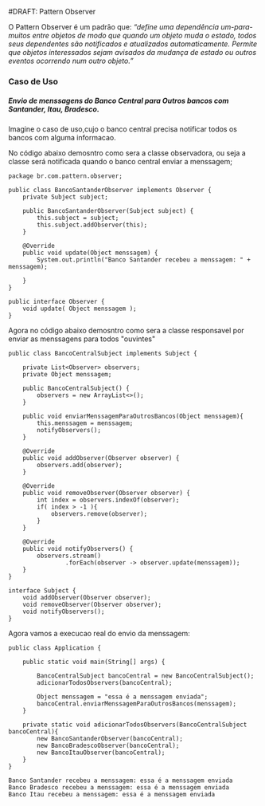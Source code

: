 #DRAFT: Pattern Observer

O Pattern Observer é um padrāo que: _“define uma dependência um-para-muitos entre objetos de modo que quando um objeto muda o estado, todos seus dependentes são notificados e atualizados automaticamente. Permite que objetos interessados sejam avisados da mudança de estado ou outros eventos ocorrendo num outro objeto.”_

### Caso de Uso
##### Envio de menssagens do Banco Central para Outros bancos com Santander, Itau, Bradesco.

Imagine o caso de uso,cujo o banco central precisa notificar todos os bancos com alguma informacao.

No código abaixo demosntro como sera a classe observadora, ou seja a classe será notificada quando o
banco central enviar a menssagem;

    package br.com.pattern.observer;
    
    public class BancoSantanderObserver implements Observer {
        private Subject subject;
    
        public BancoSantanderObserver(Subject subject) {
            this.subject = subject;
            this.subject.addObserver(this);
        }
    
        @Override
        public void update(Object menssagem) {
            System.out.println("Banco Santander recebeu a menssagem: " + menssagem);
    
        }
    }

    public interface Observer {
        void update( Object menssagem );
    }
    
Agora no código abaixo demosntro como sera a classe responsavel por enviar as menssagens para todos "ouvintes"

    public class BancoCentralSubject implements Subject {
    
        private List<Observer> observers;
        private Object menssagem;
    
        public BancoCentralSubject() {
            observers = new ArrayList<>();
        }
    
        public void enviarMenssagemParaOutrosBancos(Object menssagem){
            this.menssagem = menssagem;
            notifyObservers();
        }
    
        @Override
        public void addObserver(Observer observer) {
            observers.add(observer);
        }
    
        @Override
        public void removeObserver(Observer observer) {
            int index = observers.indexOf(observer);
            if( index > -1 ){
                observers.remove(observer);
            }
        }
    
        @Override
        public void notifyObservers() {
            observers.stream()
                    .forEach(observer -> observer.update(menssagem));
        }
    }
    
    interface Subject {
        void addObserver(Observer observer);
        void removeObserver(Observer observer);
        void notifyObservers();
    }


Agora vamos a execucao real do envio da menssagem:

    public class Application {
    
        public static void main(String[] args) {
    
            BancoCentralSubject bancoCentral = new BancoCentralSubject();
            adicionarTodosObservers(bancoCentral);
    
            Object menssagem = "essa é a menssagem enviada";
            bancoCentral.enviarMenssagemParaOutrosBancos(menssagem);
        }
    
        private static void adicionarTodosObservers(BancoCentralSubject bancoCentral){
            new BancoSantanderObserver(bancoCentral);
            new BancoBradescoObserver(bancoCentral);
            new BancoItauObserver(bancoCentral);
        }
    }
    
    Banco Santander recebeu a menssagem: essa é a menssagem enviada
    Banco Bradesco recebeu a menssagem: essa é a menssagem enviada
    Banco Itau recebeu a menssagem: essa é a menssagem enviada
